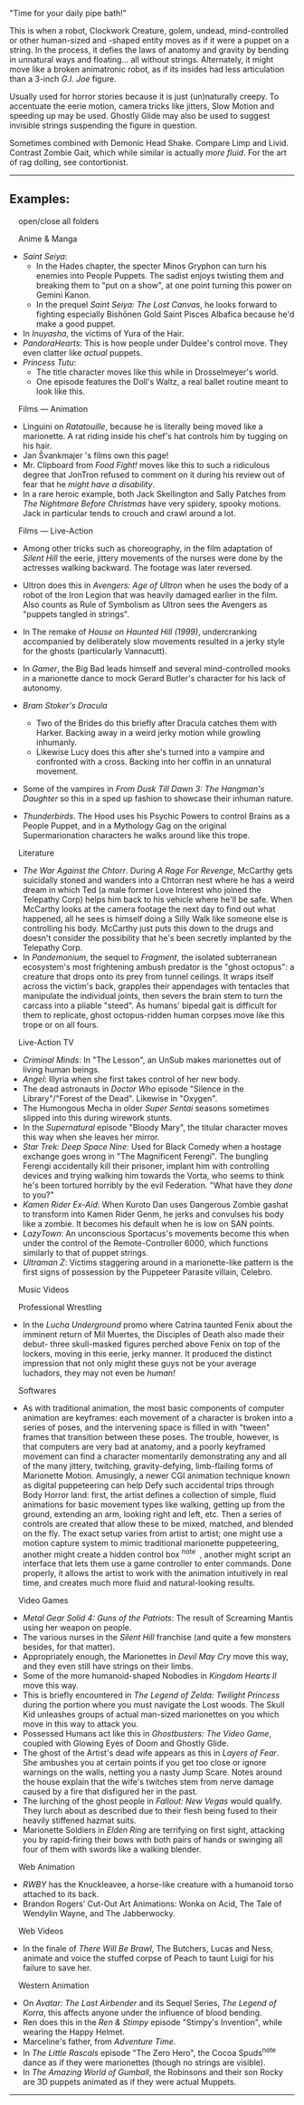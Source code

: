 "Time for your daily pipe bath!"

This is when a robot, Clockwork Creature, golem, undead, mind-controlled or other human-sized and -shaped entity moves as if it were a puppet on a string. In the process, it defies the laws of anatomy and gravity by bending in unnatural ways and floating... all without strings. Alternately, it might move like a broken animatronic robot, as if its insides had less articulation than a 3-inch _G.I. Joe_ figure.

Usually used for horror stories because it is just (un)naturally creepy. To accentuate the eerie motion, camera tricks like jitters, Slow Motion and speeding up may be used. Ghostly Glide may also be used to suggest invisible strings suspending the figure in question.

Sometimes combined with Demonic Head Shake. Compare Limp and Livid. Contrast Zombie Gait, which while similar is actually _more fluid_. For the art of rag dolling, see contortionist.

___

## Examples:

    open/close all folders 

    Anime & Manga 

-   _Saint Seiya_:
    -   In the Hades chapter, the specter Minos Gryphon can turn his enemies into People Puppets. The sadist enjoys twisting them and breaking them to "put on a show", at one point turning this power on Gemini Kanon.
    -   In the prequel _Saint Seiya: The Lost Canvas_, he looks forward to fighting especially Bishōnen Gold Saint Pisces Albafica because he'd make a good puppet.
-   In _Inuyasha_, the victims of Yura of the Hair.
-   _PandoraHearts_: This is how people under Duldee's control move. They even clatter like _actual_ puppets.
-   _Princess Tutu_:
    -   The title character moves like this while in Drosselmeyer's world.
    -   One episode features the Doll's Waltz, a real ballet routine meant to look like this.

    Films — Animation 

-   Linguini on _Ratatouille_, because he is literally being moved like a marionette. A rat riding inside his chef's hat controls him by tugging on his hair.
-   Jan Švankmajer 's films own this page!
-   Mr. Clipboard from _Food Fight!_ moves like this to such a ridiculous degree that JonTron refused to comment on it during his review out of fear that he _might have a disability_.
-   In a rare heroic example, both Jack Skellington and Sally Patches from _The Nightmare Before Christmas_ have very spidery, spooky motions. Jack in particular tends to crouch and crawl around a lot.

    Films — Live-Action 

-   Among other tricks such as choreography, in the film adaptation of _Silent Hill_ the eerie, jittery movements of the nurses were done by the actresses walking backward. The footage was later reversed.

-   Ultron does this in _Avengers: Age of Ultron_ when he uses the body of a robot of the Iron Legion that was heavily damaged earlier in the film. Also counts as Rule of Symbolism as Ultron sees the Avengers as "puppets tangled in strings".
-   In The remake of _House on Haunted Hill (1999)_, undercranking accompanied by deliberately slow movements resulted in a jerky style for the ghosts (particularly Vannacutt).
-   In _Gamer_, the Big Bad leads himself and several mind-controlled mooks in a marionette dance to mock Gerard Butler's character for his lack of autonomy.

-   _Bram Stoker's Dracula_
    -   Two of the Brides do this briefly after Dracula catches them with Harker. Backing away in a weird jerky motion while growling inhumanly.
    -   Likewise Lucy does this after she's turned into a vampire and confronted with a cross. Backing into her coffin in an unnatural movement.
-   Some of the vampires in _From Dusk Till Dawn 3: The Hangman's Daughter_ so this in a sped up fashion to showcase their inhuman nature.
-   _Thunderbirds_. The Hood uses his Psychic Powers to control Brains as a People Puppet, and in a Mythology Gag on the original Supermarionation characters he walks around like this trope.

    Literature 

-   _The War Against the Chtorr_. During _A Rage For Revenge_, McCarthy gets suicidally stoned and wanders into a Chtorran nest where he has a weird dream in which Ted (a male former Love Interest who joined the Telepathy Corp) helps him back to his vehicle where he'll be safe. When McCarthy looks at the camera footage the next day to find out what happened, all he sees is himself doing a Silly Walk like someone else is controlling his body. McCarthy just puts this down to the drugs and doesn't consider the possibility that he's been secretly implanted by the Telepathy Corp.
-   In _Pandemonium_, the sequel to _Fragment_, the isolated subterranean ecosystem's most frightening ambush predator is the "ghost octopus": a creature that drops onto its prey from tunnel ceilings. It wraps itself across the victim's back, grapples their appendages with tentacles that manipulate the individual joints, then severs the brain stem to turn the carcass into a pliable "steed". As humans' bipedal gait is difficult for them to replicate, ghost octopus-ridden human corpses move like this trope or on all fours.

    Live-Action TV 

-   _Criminal Minds_: In "The Lesson", an UnSub makes marionettes out of living human beings.
-   _Angel_: Illyria when she first takes control of her new body.
-   The dead astronauts in _Doctor Who_ episode "Silence in the Library"/"Forest of the Dead". Likewise in "Oxygen".
-   The Humongous Mecha in older _Super Sentai_ seasons sometimes slipped into this during wirework stunts.
-   In the _Supernatural_ episode "Bloody Mary", the titular character moves this way when she leaves her mirror.
-   _Star Trek: Deep Space Nine_: Used for Black Comedy when a hostage exchange goes wrong in "The Magnificent Ferengi". The bungling Ferengi accidentally kill their prisoner, implant him with controlling devices and trying walking him towards the Vorta, who seems to think he's been tortured horribly by the evil Federation. "What have they _done_ to you?"
-   _Kamen Rider Ex-Aid_: When Kuroto Dan uses Dangerous Zombie gashat to transform into Kamen Rider Genm, he jerks and convulses his body like a zombie. It becomes his default when he is low on SAN points.
-   _LazyTown_: An unconscious Sportacus's movements become this when under the control of the Remote-Controller 6000, which functions similarly to that of puppet strings.
-   _Ultraman Z_: Victims staggering around in a marionette-like pattern is the first signs of possession by the Puppeteer Parasite villain, Celebro.

    Music Videos 

    Professional Wrestling 

-   In the _Lucha Underground_ promo where Catrina taunted Fenix about the imminent return of Mil Muertes, the Disciples of Death also made their debut- three skull-masked figures perched above Fenix on top of the lockers, moving in this eerie, jerky manner. It produced the distinct impression that not only might these guys not be your average luchadors, they may not even be _human!_

    Softwares 

-   As with traditional animation, the most basic components of computer animation are keyframes: each movement of a character is broken into a series of poses, and the intervening space is filled in with "tween" frames that transition between these poses. The trouble, however, is that computers are very bad at anatomy, and a poorly keyframed movement can find a character momentarily demonstrating any and all of the many jittery, twitching, gravity-defying, limb-flailing forms of Marionette Motion. Amusingly, a newer CGI animation technique known as digital puppeteering can help Defy such accidental trips through Body Horror land: first, the artist defines a collection of simple, fluid animations for basic movement types like walking, getting up from the ground, extending an arm, looking right and left, etc. Then a series of controls are created that allow these to be mixed, matched, and blended on the fly. The exact setup varies from artist to artist; one might use a motion capture system to mimic traditional marionette puppeteering, another might create a hidden control box <sup>note&nbsp;</sup> , another might script an interface that lets them use a game controller to enter commands. Done properly, it allows the artist to work with the animation intuitively in real time, and creates much more fluid and natural-looking results.

    Video Games 

-   _Metal Gear Solid 4: Guns of the Patriots_: The result of Screaming Mantis using her weapon on people.
-   The various nurses in the _Silent Hill_ franchise (and quite a few monsters besides, for that matter).
-   Appropriately enough, the Marionettes in _Devil May Cry_ move this way, and they even still have strings on their limbs.
-   Some of the more humanoid-shaped Nobodies in _Kingdom Hearts II_ move this way.
-   This is briefly encountered in _The Legend of Zelda: Twilight Princess_ during the portion where you must navigate the Lost woods. The Skull Kid unleashes groups of actual man-sized marionettes on you which move in this way to attack you.
-   Possessed Humans act like this in _Ghostbusters: The Video Game_, coupled with Glowing Eyes of Doom and Ghostly Glide.
-   The ghost of the Artist's dead wife appears as this in _Layers of Fear_. She ambushes you at certain points if you get too close or ignore warnings on the walls, netting you a nasty Jump Scare. Notes around the house explain that the wife's twitches stem from nerve damage caused by a fire that disfigured her in the past.
-   The lurching of the ghost people in _Fallout: New Vegas_ would qualify. They lurch about as described due to their flesh being fused to their heavily stiffened hazmat suits.
-   Marionette Soldiers in _Elden Ring_ are terrifying on first sight, attacking you by rapid-firing their bows with both pairs of hands or swinging all four of them with swords like a walking blender.

    Web Animation 

-   _RWBY_ has the Knuckleavee, a horse-like creature with a humanoid torso attached to its back.
-   Brandon Rogers’ Cut-Out Art Animations: Wonka on Acid, The Tale of Wendylin Wayne, and The Jabberwocky.

    Web Videos 

-   In the finale of _There Will Be Brawl_, The Butchers, Lucas and Ness, animate and voice the stuffed corpse of Peach to taunt Luigi for his failure to save her.

    Western Animation 

-   On _Avatar: The Last Airbender_ and its Sequel Series, _The Legend of Korra_, this affects anyone under the influence of blood bending.
-   Ren does this in the _Ren & Stimpy_ episode "Stimpy's Invention", while wearing the Happy Helmet.
-   Marceline's father, from _Adventure Time_.
-   In _The Little Rascals_ episode "The Zero Hero", the Cocoa Spuds<sup>note&nbsp;</sup>  dance as if they were marionettes (though no strings are visible).
-   In _The Amazing World of Gumball_, the Robinsons and their son Rocky are 3D puppets animated as if they were actual Muppets.

___